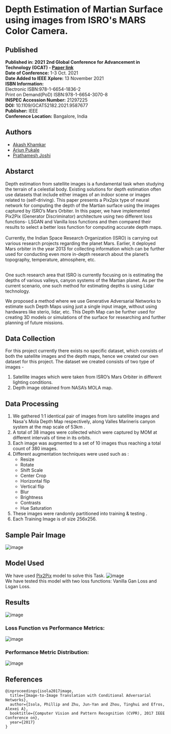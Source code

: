 # Depth Estimation of Martian Surface using images from ISRO's MARS Color Camera.

<h2>Published</h2>

**Published in: 2021 2nd Global Conference for Advancement in Technology (GCAT) - [Paper link](https://ieeexplore.ieee.org/document/9587677)<br>
Date of Conference:** 1-3 Oct. 2021<br>
**Date Added to IEEE Xplore:** 13 November 2021<br>
**ISBN Information:<br>**
Electronic ISBN:978-1-6654-1836-2<br>
Print on Demand(PoD) ISBN:978-1-6654-3070-8<br>
**INSPEC Accession Number:** 21297225<br>
**DOI:** 10.1109/GCAT52182.2021.9587677<br>
**Publisher:** IEEE<br>
**Conference Location:** Bangalore, India<br>

<h2>Authors</h2>

- [Akash Khamkar](https://github.com/AkashKhamkar)
- [Arjun Pukale](https://github.com/ArjunPukale)
- [Prathamesh Joshi](https://github.com/prathamesh1499)

<h2>Abstarct</h2>
Depth estimation from satellite images is a fundamental task when studying the terrain of a celestial body. Existing solutions for depth estimation often use datasets that include either images of an indoor scene or images related to (self-driving). This paper presents a Pix2pix type of neural network for computing the depth of the Martian surface using the images captured by ISRO’s Mars Orbiter. In this paper, we have implemented Pix2Pix (Generator Discriminator) architecture using two different loss functions- LSGAN and Vanilla loss functions and then compared their results to select a better loss function for computing accurate depth maps.<br><br>
Currently, the Indian Space Research Organization (ISRO) is carrying out various research projects regarding the planet Mars. Earlier, it deployed Mars orbiter in the year 2013 for collecting information which can be further used for conducting even more in-depth research about the planet’s topography, temperature, atmosphere, etc.<br><br>

One such research area that ISRO is currently focusing on is estimating the depths of various valleys, canyon systems of the Martian planet. As per the current scenario, one such method for estimating depths is using Lidar technology.

We proposed a method where we use Generative Adversarial Networks to estimate such Depth Maps using just a single input image, without using hardwares like sterio, lidar, etc. This Depth Map can be further used for creating 3D models or simulations of the surface for researching and further planning of future missions.

<h2>Data Collection</h2>
For this project currently there exists no specific dataset, which consists of both the satellite images and the depth maps, hence we created our own dataset for this project.
The dataset we created consists of two type of images -

1. Satellite images which were taken from ISRO’s Mars Orbiter in different lighting conditions.
2. Depth image obtained from NASA’s MOLA map.

<h2>Data Processing</h2>

1. We gathered 1:1 identical pair of images from Isro satellite images and Nasa's Mola Depth Map respectively, along Valles Marineris canyon system at the map scale of 53km .
2. A total of 38 images were collected which were captured by MOM at different intervals of time in its orbits.
3. Each image was augmented to a set of 10 images thus reaching a total count of 380 images.
4. Different augmentation techniques were used such as :
   - Resize
   - Rotate
   - Shift Scale
   - Center Crop
   - Horizontal flip
   - Vertical flip
   - Blur
   - Brightness
   - Contrasts
   - Hue Saturation
5. These images were randomly partitioned into training  & testing  .
6. Each Training Image is of size 256x256.

<h2>Sample Pair Image</h2>

![image](https://user-images.githubusercontent.com/34622497/154837542-54fbdea5-266a-468d-a4a2-245bc82ae23b.png)

<h2> Model Used</h2>

We have used [Pix2Pix](https://github.com/junyanz/pytorch-CycleGAN-and-pix2pix) model to solve this Task.
![image](https://user-images.githubusercontent.com/34622497/154837781-11eb10ed-b56a-4511-bd06-41938ce442ca.png)<br>
We have tested this model with two loss functions: Vanilla Gan Loss and Lsgan Loss.

<h2>Results</h2>

![image](https://user-images.githubusercontent.com/34622497/154837905-35a66a2d-8113-444f-97e6-2d7e278781fc.png)

<h3>Loss Function vs Performance Metrics:</h3>

![image](https://user-images.githubusercontent.com/34622497/154838185-30e12f2d-8c5a-413b-bd6c-48998c5a022b.png)

<h3>Performance Metric Distribution:</h3>

![image](https://user-images.githubusercontent.com/34622497/154838195-286acc52-fbc7-4f05-bbd1-05ff327411ee.png)

<h2>References</h2>

```
@inproceedings{isola2017image,
  title={Image-to-Image Translation with Conditional Adversarial Networks},
  author={Isola, Phillip and Zhu, Jun-Yan and Zhou, Tinghui and Efros, Alexei A},
  booktitle={Computer Vision and Pattern Recognition (CVPR), 2017 IEEE Conference on},
  year={2017}
}
```

